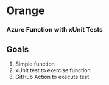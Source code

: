 # Orange 
### Azure Function with xUnit Tests

## Goals
1. Simple function
1. xUnit test to exercise function
1. GitHub Action to execute test
